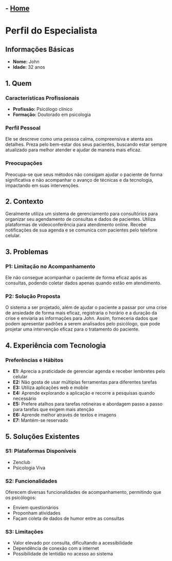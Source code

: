 ## - [Home](/README.md)
# Perfil do Especialista

## Informações Básicas
- **Nome:** John
- **Idade:** 32 anos

## 1. Quem

### Características Profissionais
- **Profissão:** Psicólogo clínico
- **Formação:** Doutorado em psicologia

### Perfil Pessoal
Ele se descreve como uma pessoa calma, compreensiva e atenta aos detalhes. Preza pelo bem-estar dos seus pacientes, buscando estar sempre atualizado para melhor atender e ajudar de maneira mais eficaz.

### Preocupações
Preocupa-se que seus métodos não consigam ajudar o paciente de forma significativa e não acompanhar o avanço de técnicas e da tecnologia, impactando em suas intervenções.

## 2. Contexto
Geralmente utiliza um sistema de gerenciamento para consultórios para organizar seu agendamento de consultas e dados de pacientes. Utiliza plataformas de videoconferência para atendimento online. Recebe notificações de sua agenda e se comunica com pacientes pelo telefone celular.

## 3. Problemas

### P1: Limitação no Acompanhamento
Ele não consegue acompanhar o paciente de forma eficaz após as consultas, podendo coletar dados apenas quando estão em atendimento.

### P2: Solução Proposta
O sistema a ser projetado, além de ajudar o paciente a passar por uma crise de ansiedade de forma mais eficaz, registraria o horário e a duração da crise e enviaria as informações para John. Assim, forneceria dados que podem apresentar padrões a serem analisados pelo psicólogo, que pode projetar uma intervenção eficaz para o tratamento do paciente.

## 4. Experiência com Tecnologia

### Preferências e Hábitos
- **E1:** Aprecia a praticidade de gerenciar agenda e receber lembretes pelo celular
- **E2:** Não gosta de usar múltiplas ferramentas para diferentes tarefas
- **E3:** Utiliza aplicações web e mobile
- **E4:** Aprende explorando a aplicação e recorre a pesquisas quando necessário
- **E5:** Prefere atalhos para tarefas rotineiras e abordagem passo a passo para tarefas que exigem mais atenção
- **E6:** Aprende melhor através de textos e imagens
- **E7:** Mantém-se reservado

## 5. Soluções Existentes

### S1: Plataformas Disponíveis
- Zenclub
- Psicologia Viva

### S2: Funcionalidades
Oferecem diversas funcionalidades de acompanhamento, permitindo que os psicólogos:
- Enviem questionários
- Proponham atividades
- Façam coleta de dados de humor entre as consultas

### S3: Limitações
- Valor elevado por consulta, dificultando a acessibilidade
- Dependência de conexão com a internet
- Possibilidade de lentidão no acesso ao sistema

